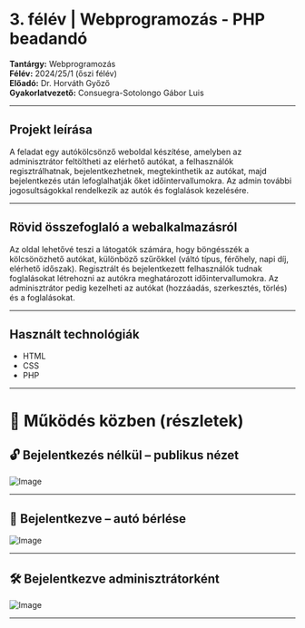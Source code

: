 
# 3. félév | Webprogramozás - PHP beadandó

**Tantárgy:** Webprogramozás  
**Félév:** 2024/25/1 (őszi félév)  
**Előadó:** Dr. Horváth Győző  
**Gyakorlatvezető:** Consuegra-Sotolongo Gábor Luis  


---

## Projekt leírása

A feladat egy autókölcsönző weboldal készítése, amelyben az adminisztrátor feltöltheti az elérhető autókat, a felhasználók regisztrálhatnak, bejelentkezhetnek, megtekinthetik az autókat, majd bejelentkezés után lefoglalhatják őket időintervallumokra. Az admin további jogosultságokkal rendelkezik az autók és foglalások kezelésére.

---

## Rövid összefoglaló a webalkalmazásról

Az oldal lehetővé teszi a látogatók számára, hogy böngésszék a kölcsönözhető autókat, különböző szűrőkkel (váltó típus, férőhely, napi díj, elérhető időszak). Regisztrált és bejelentkezett felhasználók tudnak foglalásokat létrehozni az autókra meghatározott időintervallumokra. Az adminisztrátor pedig kezelheti az autókat (hozzáadás, szerkesztés, törlés) és a foglalásokat.

---

## Használt technológiák

- HTML
- CSS
- PHP 

---

# 🎥 Működés közben (részletek)

## 🔓 Bejelentkezés nélkül – publikus nézet
![Image](https://github.com/user-attachments/assets/09453b0c-2766-42f6-ad76-cdae68d21d53)

---

## 🚗 Bejelentkezve – autó bérlése
![Image](https://github.com/user-attachments/assets/468b0e54-9633-4659-bda5-e87ed32ab1df)

---

## 🛠️ Bejelentkezve adminisztrátorként
![Image](https://github.com/user-attachments/assets/dd01d1f6-bb0e-4f8d-9832-20915b663aad)

---

